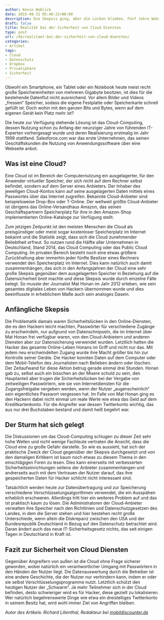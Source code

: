 ```yaml
---
author: Kevin Woblick
date: 2015-08-31 05:48:21+00:00
description: Die Skepsis ging, aber die Lücken blieben. Fünf Jahre Wahrnehmung und Realität bei der Sicherheit von Cloud. Diensten
draft: false
title: Realität bei der Sicherheit von Cloud Diensten
type: post
url: /de/realitaet-bei-der-sicherheit-von-cloud-diensten/
categories:
- Artikel
tags:
- Cloud
- Datenschutz
- Dropbox
- Privatsphäre
- Sicherheit
---
```


Obwohl ein Smartphone, ein Tablet oder ein Notebook heute meist recht große Speichereinheiten von mehreren Gigabyte besitzen, ist dies für die bestehende Datenflut nicht ausreichend. Vor allem Bilder und Videos „fressen“ Speicher, sodass die eigene Festplatte oder Speicherkarte schnell gefüllt ist. Doch wohin mit den ganzen Bits und Bytes, wenn auf dem eigenen Gerät kein Platz mehr ist?

Die heute zur Verfügung stehende Lösung ist das Cloud-Computing, dessen Nutzung schon zu Anfang der neunziger Jahre von führenden IT-Experten vorhergesagt wurde und deren Realisierung erstmalig im Jahr 1999 stattfand. Salesforce.com war das erste Unternehmen, das seinen Geschäftskunden die Nutzung von Anwendungssoftware über eine Webseite anbot.


## Was ist eine Cloud?

Eine Cloud ist im Bereich der Computernutzung ein ausgelagerter, für den Anwender virtueller Speicher, der sich nicht auf dem Rechner selbst befindet, sondern auf dem Server eines Anbieters. Der Inhaber des jeweiligen Cloud-Kontos kann auf seine ausgelagerten Daten mittels eines Passwortes über das Internet zugreifen. Bekannte Cloud-Anbieter sind beispielsweise Drop-Box oder T-Online. Der weltweit größte Cloud-Anbieter ist übrigens das Online-Versandhaus Amazon, das seinen Geschäftspartnern Speicherplatz für ihre in den Amazon-Shop implementierten Online-Kataloge zur Verfügung stellt.

Zum jetzigen Zeitpunkt ist den meisten Menschen die Cloud als preisgünstiger oder meist sogar kostenloser Speicherplatz im Internet bekannt und die Statistik zeigt, dass sich die Cloud zunehmender Beliebtheit erfreut. So nutzen rund die Hälfte aller Unternehmen in Deutschland, Stand 2014, das Cloud Computing oder das Public Cloud Computing. Im privaten Bereich besteht noch eine etwas größere Zurückhaltung aber immerhin jeder fünfte Besitzer eines Rechners verwendet den Speicherplatz im Internet. Dies kann natürlich auch damit zusammenhängen, das sich in den Anfangsjahren der Cloud eine sehr große Skepsis gegenüber dem ausgelagerten Speicher in Beziehung auf die Datensicherheit breit machte und diese Skepsis wurde durch einzelne Fälle belegt. So musste der Journalist Mat Honan im Jahr 2012 erleben, wie sein gesamtes digitales Leben von Hackern übernommen wurde und dies beeinflusste in erheblichem Maße auch sein analoges Dasein.


## Anfängliche Skepsis

Die Problematik damals waren Sicherheitslücken in den Online-Diensten, die es den Hackern leicht machten, Passwörter für verschiedene Zugänge zu erschwindeln, nur aufgrund von Datenschnipseln, die im Internet über Mat Honan frei verfügbar waren, von den Cloud-Anbietern und anderen Diensten aber zur Datensicherung verwendet wurden. Letztlich hatten die Hacker das gesamte Online-Leben Honans im Griff und nicht nur das. Mit jedem neu erschwindelten Zugang wurde ihre Macht größer bis hin zur Kontrolle seiner Geräte. Die Hacker konnten Daten auf dem Computer oder dem Mobil-Telefon des Journalisten nach Belieben ändern oder löschen. Der Zeitaufwand für diese Aktion betrug gerade einmal drei Stunden. Honan gab zu, selbst auch ein bisschen an der Misere schuld zu sein, den Hauptanteil aber trugen die Sicherheitslücken bei der Vergabe von zeitweiligen Passwörtern, wie sie von Internetdiensten für die Zugangsfreigabe vergeben werden, wenn der Nutzer „augenscheinlich“ sein eigentliches Passwort vergessen hat. Im Falle von Mat Honan ging es den Hackern dabei nicht einmal um reale Werte wie etwa das Geld auf dem Kreditkartenkonto. Für die Angreifer war dessen Twitterkonto wichtig, das aus nur drei Buchstaben bestand und damit heiß begehrt war.


## Der Sturm hat sich gelegt

Die Diskussionen um das Cloud-Computing schlugen zu dieser Zeit sehr hohe Wellen und nicht wenige Fachleute vertraten die Ansicht, dass die Cloud eine zu große Gefahr darstelle.
So wie es aussieht, hat sich der praktische Zweck der Cloud gegenüber der Skepsis durchgesetzt und von den damaligen Kritikern ist kaum noch etwas zu diesem Thema in den einschlägigen Foren zu lesen. Dies kann einerseits mit verbesserten Sicherheitseinrichtungen seitens der Anbieter zusammenhängen und andrerseits auch mit dem Vertrauen der Nutzer darauf, das ihre gespeicherten Daten für Hacker schlicht nicht interessant sind.

Tatsächlich werden heute zur Datenübertragung und zur Speicherung verschiedene Verschlüsselungsalgorithmen verwendet, die ein Ausspähen erheblich erschweren. Allerdings tritt hier ein weiteres Problem auf und das ist praktisch kaum zu lösen. Die Administratoren der Cloud-Anbieter verwalten ihre Speicher nach den Richtlinien und Datenschutzgesetzen des Landes, in dem die Server stehen und hier bestehen recht große Unterschiede, wenn allein die Diskrepanz zwischen den USA und der Bundesrepublik Deutschland in Bezug auf den Datenschutz betrachtet wird. Daran ändert auch das neue IT-Sicherheitsgesetz nichts, das seit einigen Tagen in Deutschland in Kraft ist.


## Fazit zur Sicherheit von Cloud Diensten

Gegenüber Angreifern von außen ist die Cloud ohne Frage sicherer geworden, wobei natürlich ein verantwortlicher Umgang mit Passwörtern in den Händen der Nutzer liegt. Die Datenauswertung durch die Betreiber ist eine andere Geschichte, die der Nutzer nur verhindern kann, indem er oder sie selbst Verschlüsselungsprogramme nutzt. Letztlich schützt den heutigen Nutzer der „Schwarm“. Je mehr Teilnehmer sich in der Cloud befinden, desto schwieriger wird es für Hacker, diese gezielt zu lokalisieren. Wer natürlich begehrenswerte Dinge wie etwa ein dreistelliges Twitterkonto in seinem Besitz hat, wird wohl immer Ziel von Angriffen bleiben.

_Autor des Artikels: Richard Lilienthal, Redakteur bei [mobildiscounter.de](http://www.mobildiscounter.de/)_
